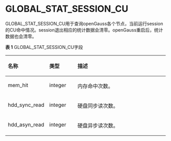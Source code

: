 # GLOBAL\_STAT\_SESSION\_CU

GLOBAL\_STAT\_SESSION\_CU用于查询openGauss各个节点，当前运行session的CU命中情况。session退出相应的统计数据会清零。openGauss重启后，统计数据也会清零。

**表 1**  GLOBAL\_STAT\_SESSION\_CU字段

<a name="zh-cn_topic_0237122697_table11123018172920"></a>
<table><thead align="left"><tr id="zh-cn_topic_0237122697_row11184918152916"><th class="cellrowborder" valign="top" width="20.45%" id="mcps1.2.4.1.1"><p id="zh-cn_topic_0237122697_p11841183292"><a name="zh-cn_topic_0237122697_p11841183292"></a><a name="zh-cn_topic_0237122697_p11841183292"></a><strong id="zh-cn_topic_0237122697_b418551819292"><a name="zh-cn_topic_0237122697_b418551819292"></a><a name="zh-cn_topic_0237122697_b418551819292"></a>名称</strong></p>
</th>
<th class="cellrowborder" valign="top" width="18.029999999999998%" id="mcps1.2.4.1.2"><p id="zh-cn_topic_0237122697_p11851418112919"><a name="zh-cn_topic_0237122697_p11851418112919"></a><a name="zh-cn_topic_0237122697_p11851418112919"></a><strong id="zh-cn_topic_0237122697_b018571872916"><a name="zh-cn_topic_0237122697_b018571872916"></a><a name="zh-cn_topic_0237122697_b018571872916"></a>类型</strong></p>
</th>
<th class="cellrowborder" valign="top" width="61.519999999999996%" id="mcps1.2.4.1.3"><p id="zh-cn_topic_0237122697_p10185101862916"><a name="zh-cn_topic_0237122697_p10185101862916"></a><a name="zh-cn_topic_0237122697_p10185101862916"></a><strong id="zh-cn_topic_0237122697_b171854189295"><a name="zh-cn_topic_0237122697_b171854189295"></a><a name="zh-cn_topic_0237122697_b171854189295"></a>描述</strong></p>
</th>
</tr>
</thead>
<tbody><tr id="zh-cn_topic_0237122697_row418618185293"><td class="cellrowborder" valign="top" width="20.45%" headers="mcps1.2.4.1.1 "><p id="zh-cn_topic_0237122697_p1718641813294"><a name="zh-cn_topic_0237122697_p1718641813294"></a><a name="zh-cn_topic_0237122697_p1718641813294"></a>mem_hit</p>
</td>
<td class="cellrowborder" valign="top" width="18.029999999999998%" headers="mcps1.2.4.1.2 "><p id="zh-cn_topic_0237122697_p518691822916"><a name="zh-cn_topic_0237122697_p518691822916"></a><a name="zh-cn_topic_0237122697_p518691822916"></a>integer</p>
</td>
<td class="cellrowborder" valign="top" width="61.519999999999996%" headers="mcps1.2.4.1.3 "><p id="zh-cn_topic_0237122697_p418601818299"><a name="zh-cn_topic_0237122697_p418601818299"></a><a name="zh-cn_topic_0237122697_p418601818299"></a>内存命中次数。</p>
</td>
</tr>
<tr id="zh-cn_topic_0237122697_row41867182291"><td class="cellrowborder" valign="top" width="20.45%" headers="mcps1.2.4.1.1 "><p id="zh-cn_topic_0237122697_p151861018152912"><a name="zh-cn_topic_0237122697_p151861018152912"></a><a name="zh-cn_topic_0237122697_p151861018152912"></a>hdd_sync_read</p>
</td>
<td class="cellrowborder" valign="top" width="18.029999999999998%" headers="mcps1.2.4.1.2 "><p id="zh-cn_topic_0237122697_p7187918182914"><a name="zh-cn_topic_0237122697_p7187918182914"></a><a name="zh-cn_topic_0237122697_p7187918182914"></a>integer</p>
</td>
<td class="cellrowborder" valign="top" width="61.519999999999996%" headers="mcps1.2.4.1.3 "><p id="zh-cn_topic_0237122697_p19187141872917"><a name="zh-cn_topic_0237122697_p19187141872917"></a><a name="zh-cn_topic_0237122697_p19187141872917"></a>硬盘同步读次数。</p>
</td>
</tr>
<tr id="zh-cn_topic_0237122697_row1718714189298"><td class="cellrowborder" valign="top" width="20.45%" headers="mcps1.2.4.1.1 "><p id="zh-cn_topic_0237122697_p818701818293"><a name="zh-cn_topic_0237122697_p818701818293"></a><a name="zh-cn_topic_0237122697_p818701818293"></a>hdd_asyn_read</p>
</td>
<td class="cellrowborder" valign="top" width="18.029999999999998%" headers="mcps1.2.4.1.2 "><p id="zh-cn_topic_0237122697_p15187918102911"><a name="zh-cn_topic_0237122697_p15187918102911"></a><a name="zh-cn_topic_0237122697_p15187918102911"></a>integer</p>
</td>
<td class="cellrowborder" valign="top" width="61.519999999999996%" headers="mcps1.2.4.1.3 "><p id="zh-cn_topic_0237122697_p12187118162914"><a name="zh-cn_topic_0237122697_p12187118162914"></a><a name="zh-cn_topic_0237122697_p12187118162914"></a>硬盘异步读次数。</p>
</td>
</tr>
</tbody>
</table>

